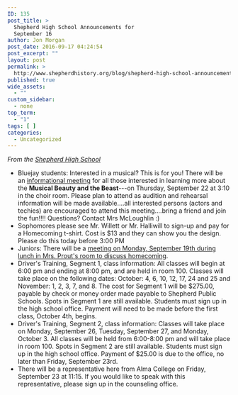```yaml
---
ID: 135
post_title: >
  Shepherd High School Announcements for
  September 16
author: Jon Morgan
post_date: 2016-09-17 04:24:54
post_excerpt: ""
layout: post
permalink: >
  http://www.shepherdhistory.org/blog/shepherd-high-school-announcements-for-september-16/
published: true
wide_assets:
  - ""
custom_sidebar:
  - none
top_term:
  - "1"
tags: [ ]
categories:
  - Uncategorized
---
```

<em>From the <a href="https://www.facebook.com/shepherdmihs/?fref=nf">Shepherd High School</a></em>
<ul>
 	<li>Bluejay students: Interested in a musical? This is for you! There will be an <a href="http://www.shepherdhistory.org/event/musical-beauty-and-the-beast-informational-meeting/">informational meeting</a> for all those interested in learning more about the <strong>Musical Beauty and the Beast</strong>---on Thursday, September 22 at 3:10 in the choir room. Please plan to attend as audition and rehearsal information will be made available....all interested persons (actors and techies) are encouraged to attend this meeting....bring a friend and join the f<span class="text_exposed_show">un!!!! Questions? Contact Mrs McLoughlin <span class="_47e3"><i class="img sp_fM-mz8spZ1b sx_5371b4"></i><span class="_7oe">:)</span></span></span></li>
 	<li class="text_exposed_show">Sophomores please see Mr. Willett or Mr. Halliwill to sign-up and pay for a Homecoming t-shirt. Cost is $13 and they can show you the design. Please do this today before 3:00 PM</li>
 	<li class="text_exposed_show">Juniors: There will be a <a href="http://www.shepherdhistory.org/event/homecoming-meeting-for-shs-juniors/">meeting on Monday, September 19th during lunch in Mrs. Prout's room to discuss homecoming</a>.</li>
 	<li>Driver's Training, Segment 1, class information: All classes will begin at 6:00 pm and ending at 8:00 pm, and are held in room 100. Classes will take place on the following dates: October: 4, 6, 10, 12, 17, 24 and 25 and November: 1, 2, 3, 7, and 8. The cost for Segment 1 will be $275.00, payable by check or money order made payable to Shepherd Public Schools. Spots in Segment 1 are still available. Students must sign up in the high school office. Payment will need to be made before the first class, October 4th, begins.</li>
 	<li class="text_exposed_show">Driver's Training, Segment 2, class information: Classes will take place on Monday, September 26, Tuesday, September 27, and Monday, October 3. All classes will be held from 6:00-8:00 pm and will take place in room 100. Spots in Segment 2 are still available. Students must sign up in the high school office.
Payment of $25.00 is due to the office, no later than Friday, September 23rd.</li>
 	<li class="text_exposed_show">There will be a representative here from Alma College on Friday, September 23 at 11:15. If you would like to speak with this representative, please sign up in the counseling office.</li>
</ul>
